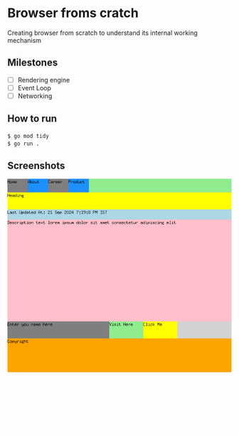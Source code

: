 # Browser froms cratch

Creating browser from scratch to understand its internal working mechanism

## Milestones
- [ ] Rendering engine
- [ ] Event Loop
- [ ] Networking

## How to run
```bash
$ go mod tidy
$ go run .
```

## Screenshots
![Browser](./browser.png)
